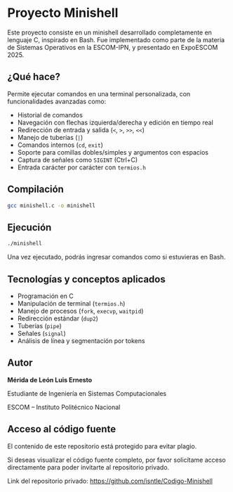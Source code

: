 # Proyecto Minishell

Este proyecto consiste en un minishell desarrollado completamente en lenguaje C, inspirado en Bash. Fue implementado como parte de la materia de Sistemas Operativos en la ESCOM-IPN, y presentado en ExpoESCOM 2025.

## ¿Qué hace?

Permite ejecutar comandos en una terminal personalizada, con funcionalidades avanzadas como:

- Historial de comandos
- Navegación con flechas izquierda/derecha y edición en tiempo real
- Redirección de entrada y salida (`<`, `>`, `>>`, `<<`)
- Manejo de tuberías (`|`)
- Comandos internos (`cd`, `exit`)
- Soporte para comillas dobles/simples y argumentos con espacios
- Captura de señales como `SIGINT` (Ctrl+C)
- Entrada carácter por carácter con `termios.h`

## Compilación

```bash
gcc minishell.c -o minishell
````

## Ejecución

```bash
./minishell
```

Una vez ejecutado, podrás ingresar comandos como si estuvieras en Bash.

## Tecnologías y conceptos aplicados

* Programación en C
* Manipulación de terminal (`termios.h`)
* Manejo de procesos (`fork`, `execvp`, `waitpid`)
* Redirección estándar (`dup2`)
* Tuberías (`pipe`)
* Señales (`signal`)
* Análisis de línea y segmentación por tokens

## Autor
**Mérida de León Luis Ernesto**

Estudiante de Ingeniería en Sistemas Computacionales

ESCOM – Instituto Politécnico Nacional

## Acceso al código fuente
El contenido de este repositorio está protegido para evitar plagio.

Si deseas visualizar el código fuente completo, por favor solicítame acceso directamente para poder invitarte al repositorio privado.

Link del repositorio privado: https://github.com/isntle/Codigo-Minishell

